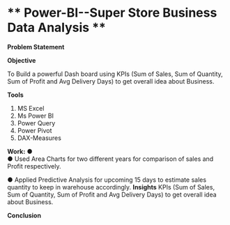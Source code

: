 # ** Power-BI--Super Store Business Data Analysis **

**Problem Statement**

**Objective**

To Build a powerful Dash board using KPIs (Sum of Sales, Sum of Quantity, Sum of Profit and Avg Delivery Days) to get overall idea about Business.
 

**Tools**
1. MS Excel
2. Ms Power BI
3. Power Query
4. Power Pivot
5. DAX-Measures

**Work:**
●	
●	Used Area Charts for two different years for comparison of sales and Profit respectively.

●	Applied Predictive Analysis for upcoming 15 days to estimate sales quantity to keep in warehouse accordingly. 
**Insights** 
KPIs (Sum of Sales, Sum of Quantity, Sum of Profit and Avg Delivery Days) to get overall idea about Business.
 
**Conclusion**
